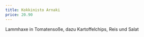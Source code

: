 ```yaml
---
title: Kokkinisto Arnaki
price: 20.90
---
```


Lammhaxe in Tomatensoße, dazu Kartoffelchips, Reis und Salat

